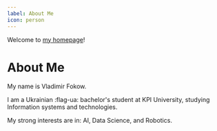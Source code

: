```yaml
---
label: About Me
icon: person
---
```


Welcome to [my homepage](https://vladimirfokow.github.io)!

# About Me

My name is Vladimir Fokow.

I am a Ukrainian :flag-ua: bachelor's student at KPI University, studying Information systems and technologies. 

My strong interests are in: AI, Data Science, and Robotics.

